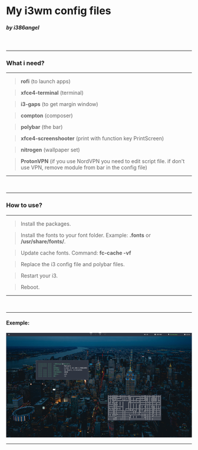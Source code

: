 # My i3wm config files
##### by i386angel

<br>

___

### What i need?

___

> **rofi** (to launch apps)

> **xfce4-terminal** (terminal)

> **i3-gaps** (to get margin window)

> **compton** (composer)

> **polybar** (the bar)

> **xfce4-screenshooter** (print with function key PrintScreen)

> **nitrogen** (wallpaper set)

> **ProtonVPN** (if you use NordVPN you need to edit script file. if don't use VPN, remove module from bar in the config file)

___

<br>

___

### How to use?

___

> Install the packages.

> Install the fonts to your font folder. Example: **.fonts** or **/usr/share/fonts/**.

> Update cache fonts. Command: **fc-cache -vf**

> Replace the i3 config file and polybar files.

> Restart your i3.

> Reboot.

___

<br>

___

#### Exemple:
![](example.png)

___

